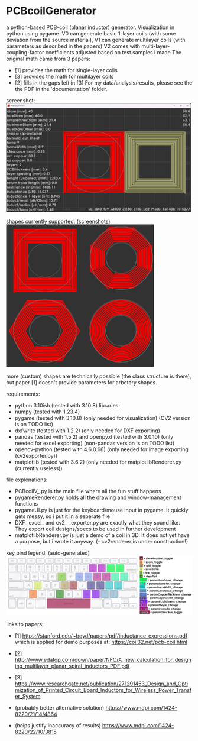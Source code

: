 # PCBcoilGenerator
a python-based PCB-coil (planar inductor) generator. Visualization in python using pygame. 
V0 can generate basic 1-layer coils (with some deviation from the source material),
V1 can generate multilayer coils (with parameters as described in the papers)
V2 comes with multi-layer-coupling-factor coefficients adjusted based on test samples i made
The original math came from 3 papers:
- [1] provides the math for single-layer coils
- [3] provides the math for multilayer coils
- [2] fills in the gaps left in [3]
For my data/analysis/results, please see the the PDF in the 'documentation' folder.

screenshot:  
<img src="documentation/screenshot%20of%20code.png" width="500">
<!-- ![screenshot of GUI](documentation/screenshot%20of%20code.png) -->

shapes currently supported: (screenshots)  
<img src="documentation/shapes.png" width="400">  
<!-- ![shapes](documentation/shapes.png) -->  
more (custom) shapes are technically possible (the class structure is there), but paper [1] doesn't provide parameters for arbetary shapes.

requirements:
- python 3.10ish (tested with 3.10.8)
libraries:
- numpy (tested with 1.23.4)
- pygame (tested with 3.10.8) (only needed for visualization) (CV2 version is on TODO list)
- dxfwrite (tested with 1.2.2) (only needed for DXF exporting)
- pandas (tested with 1.5.2) and openpyxl (tested with 3.0.10) (only needed for excel exporting) (non-pandas version is on TODO list)
- opencv-python (tested with 4.6.0.66) (only needed for image exporting (cv2exporter.py))
- matplotlib (tested with 3.6.2) (only needed for matplotlibRenderer.py (currently useless))

file explenations:
- PCBcoilV_.py is the main file where all the fun stuff happens
- pygameRenderer.py holds all the drawing and window-management functions
- pygameUI.py is just for the keyboard/mouse input in pygame. It quickly gets messy, so i put it in a seperate file
- DXF_ excel_ and cv2_  _exporter.py are exactly what they sound like. They export coil designs/specs to be used in further development
- matplotlibRenderer.py is just a demo of a coil in 3D. It does not yet have a purpose, but i wrote it anyway.
(- cv2renderer is under construction!)

key bind legend: (auto-generated)
![key bind legend](keyBindLegend.png)

links to papers:
- [1]  https://stanford.edu/~boyd/papers/pdf/inductance_expressions.pdf     which is applied for demo purposes at: https://coil32.net/pcb-coil.html
- [2]  http://www.edatop.com/down/paper/NFC/A_new_calculation_for_designing_multilayer_planar_spiral_inductors_PDF.pdf
- [3]  https://www.researchgate.net/publication/271291453_Design_and_Optimization_of_Printed_Circuit_Board_Inductors_for_Wireless_Power_Transfer_System

- (probably better alternative solution) https://www.mdpi.com/1424-8220/21/14/4864
- (helps justify inaccuracy of results)  https://www.mdpi.com/1424-8220/22/10/3815
